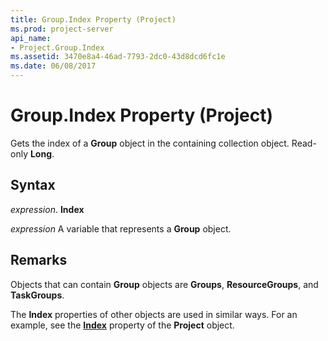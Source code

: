 ```yaml
---
title: Group.Index Property (Project)
ms.prod: project-server
api_name:
- Project.Group.Index
ms.assetid: 3470e8a4-46ad-7793-2dc0-43d8dcd6fc1e
ms.date: 06/08/2017
---
```



# Group.Index Property (Project)

Gets the index of a  **Group** object in the containing collection object. Read-only **Long**.


## Syntax

 _expression_. **Index**

 _expression_ A variable that represents a **Group** object.


## Remarks

Objects that can contain  **Group** objects are **Groups**, **ResourceGroups**, and **TaskGroups**.

The  **Index** properties of other objects are used in similar ways. For an example, see the **[Index](Project.Project.Index.md)** property of the **Project** object.


